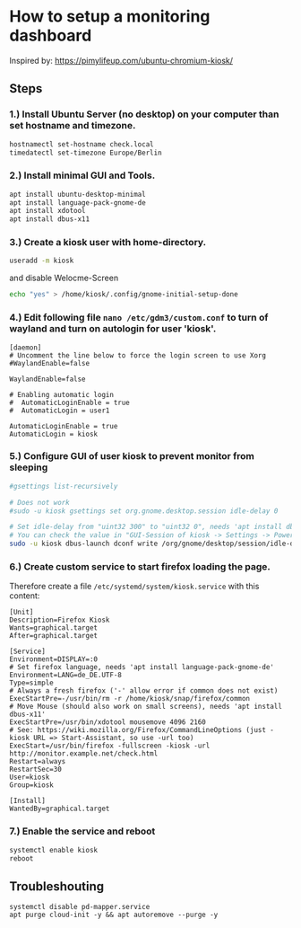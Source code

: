 
How to setup a monitoring dashboard
===================================

Inspired by: https://pimylifeup.com/ubuntu-chromium-kiosk/

Steps
-----



### 1.) Install Ubuntu Server (no desktop) on your computer than set hostname and timezone.

```sh
hostnamectl set-hostname check.local
timedatectl set-timezone Europe/Berlin
```



### 2.) Install minimal GUI and Tools.

```sh
apt install ubuntu-desktop-minimal
apt install language-pack-gnome-de
apt install xdotool
apt install dbus-x11
```



### 3.) Create a kiosk user with home-directory.

```sh
useradd -m kiosk
```

and disable Welocme-Screen
```sh
echo "yes" > /home/kiosk/.config/gnome-initial-setup-done
```



### 4.) Edit following file `nano /etc/gdm3/custom.conf` to turn of wayland and turn on autologin for user 'kiosk'.

```
[daemon]
# Uncomment the line below to force the login screen to use Xorg
#WaylandEnable=false

WaylandEnable=false

# Enabling automatic login
#  AutomaticLoginEnable = true
#  AutomaticLogin = user1

AutomaticLoginEnable = true
AutomaticLogin = kiosk
```



### 5.) Configure GUI of user kiosk to prevent monitor from sleeping

```sh
#gsettings list-recursively

# Does not work
#sudo -u kiosk gsettings set org.gnome.desktop.session idle-delay 0

# Set idle-delay from "uint32 300" to "uint32 0", needs 'apt install dbus-x11'
# You can check the value in "GUI-Session of kiosk -> Settings -> Power"
sudo -u kiosk dbus-launch dconf write /org/gnome/desktop/session/idle-delay "uint32 0"
```



### 6.) Create custom service to start firefox loading the page.

Therefore create a file `/etc/systemd/system/kiosk.service` with this content:

```
[Unit]
Description=Firefox Kiosk
Wants=graphical.target
After=graphical.target

[Service]
Environment=DISPLAY=:0
# Set firefox language, needs 'apt install language-pack-gnome-de' 
Environment=LANG=de_DE.UTF-8
Type=simple
# Always a fresh firefox ('-' allow error if common does not exist)
ExecStartPre=-/usr/bin/rm -r /home/kiosk/snap/firefox/common
# Move Mouse (should also work on small screens), needs 'apt install dbus-x11'
ExecStartPre=/usr/bin/xdotool mousemove 4096 2160
# See: https://wiki.mozilla.org/Firefox/CommandLineOptions (just -kiosk URL => Start-Assistant, so use -url too)
ExecStart=/usr/bin/firefox -fullscreen -kiosk -url http://monitor.example.net/check.html
Restart=always
RestartSec=30
User=kiosk
Group=kiosk

[Install]
WantedBy=graphical.target
```



### 7.) Enable the service and reboot

```sh
systemctl enable kiosk
reboot
```



Troubleshouting
---------------

```
systemctl disable pd-mapper.service
apt purge cloud-init -y && apt autoremove --purge -y
```
